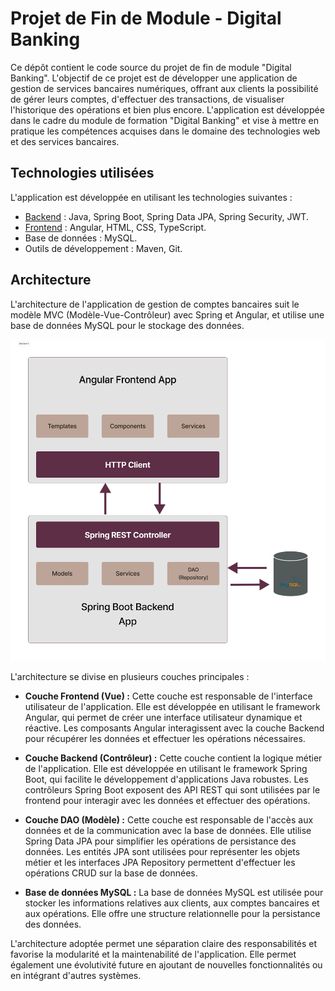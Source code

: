 # Projet de Fin de Module - Digital Banking
Ce dépôt contient le code source du projet de fin de module "Digital Banking". L'objectif de ce projet est de développer une application de gestion de services bancaires numériques, offrant aux clients la possibilité de gérer leurs comptes, d'effectuer des transactions, de visualiser l'historique des opérations et bien plus encore. L'application est développée dans le cadre du module de formation "Digital Banking" et vise à mettre en pratique les compétences acquises dans le domaine des technologies web et des services bancaires.

## Technologies utilisées
L'application est développée en utilisant les technologies suivantes :

- [Backend](https://github.com/HOUD-FatimaEzzahra/Projet-JEE-Digital-Banking/tree/main/Digital%20Banking%20ProjetJEE-backend) : Java, Spring Boot, Spring Data JPA, Spring Security, JWT.
- [Frontend](https://github.com/HOUD-FatimaEzzahra/Projet-JEE-Digital-Banking/tree/main/Digital%20Banking%20ProjetJEE-frontend) : Angular, HTML, CSS, TypeScript.
- Base de données : MySQL.
- Outils de développement : Maven, Git.

## Architecture

L'architecture de l'application de gestion de comptes bancaires suit le modèle MVC (Modèle-Vue-Contrôleur) avec Spring et Angular, et utilise une base de données MySQL pour le stockage des données.

![Architecture](https://github.com/HOUD-FatimaEzzahra/Projet-JEE-Digital-Banking/blob/main/Conception/architecture.png)

L'architecture se divise en plusieurs couches principales :

- **Couche Frontend (Vue) :** Cette couche est responsable de l'interface utilisateur de l'application. Elle est développée en utilisant le framework Angular, qui permet de créer une interface utilisateur dynamique et réactive. Les composants Angular interagissent avec la couche Backend pour récupérer les données et effectuer les opérations nécessaires.

- **Couche Backend (Contrôleur) :** Cette couche contient la logique métier de l'application. Elle est développée en utilisant le framework Spring Boot, qui facilite le développement d'applications Java robustes. Les contrôleurs Spring Boot exposent des API REST qui sont utilisées par le frontend pour interagir avec les données et effectuer des opérations.

- **Couche DAO (Modèle) :** Cette couche est responsable de l'accès aux données et de la communication avec la base de données. Elle utilise Spring Data JPA pour simplifier les opérations de persistance des données. Les entités JPA sont utilisées pour représenter les objets métier et les interfaces JPA Repository permettent d'effectuer les opérations CRUD sur la base de données.

- **Base de données MySQL :** La base de données MySQL est utilisée pour stocker les informations relatives aux clients, aux comptes bancaires et aux opérations. Elle offre une structure relationnelle pour la persistance des données.

L'architecture adoptée permet une séparation claire des responsabilités et favorise la modularité et la maintenabilité de l'application. Elle permet également une évolutivité future en ajoutant de nouvelles fonctionnalités ou en intégrant d'autres systèmes.
